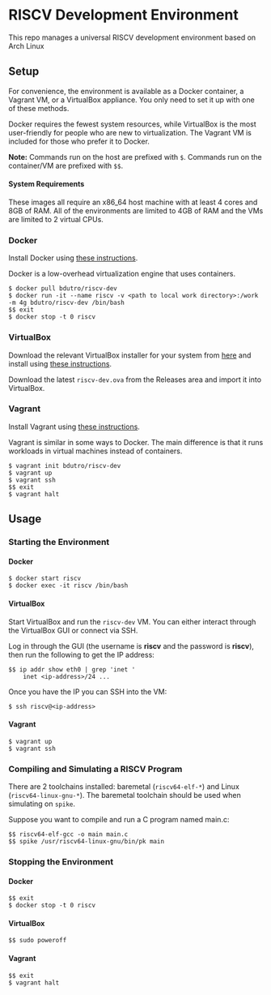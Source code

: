 # RISCV Development Environment

This repo manages a universal RISCV development environment based on Arch Linux

## Setup

For convenience, the environment is available as a Docker container, a Vagrant VM, or a VirtualBox appliance. You only need to set it up with one of these methods.

Docker requires the fewest system resources, while VirtualBox is the most user-friendly for people who are new to virtualization. The Vagrant VM is included for those who prefer it to Docker.

**Note:** Commands run on the host are prefixed with `$`. Commands run on the container/VM are prefixed with `$$`.

#### System Requirements

These images all require an x86_64 host machine with at least 4 cores and 8GB of RAM. All of the environments are limited to 4GB of RAM and the VMs are limited to 2 virtual CPUs.

### Docker

Install Docker using [these instructions](https://docs.docker.com/install/).

Docker is a low-overhead virtualization engine that uses containers.

```
$ docker pull bdutro/riscv-dev
$ docker run -it --name riscv -v <path to local work directory>:/work -m 4g bdutro/riscv-dev /bin/bash
$$ exit
$ docker stop -t 0 riscv
```

### VirtualBox

Download the relevant VirtualBox installer for your system from [here](https://www.virtualbox.org/wiki/Downloads) and install using [these instructions](https://www.virtualbox.org/manual/ch02.html).

Download the latest `riscv-dev.ova` from the Releases area and import it into VirtualBox.

### Vagrant

Install Vagrant using [these instructions](https://www.vagrantup.com/docs/installation).

Vagrant is similar in some ways to Docker. The main difference is that it runs workloads in virtual machines instead of containers.

```
$ vagrant init bdutro/riscv-dev
$ vagrant up
$ vagrant ssh
$$ exit
$ vagrant halt
```

## Usage

### Starting the Environment

#### Docker

```
$ docker start riscv
$ docker exec -it riscv /bin/bash
```

#### VirtualBox

Start VirtualBox and run the `riscv-dev` VM. You can either interact through the VirtualBox GUI or connect via SSH.

Log in through the GUI (the username is **riscv** and the password is **riscv**), then run the following to get the IP address:

```
$$ ip addr show eth0 | grep 'inet '
    inet <ip-address>/24 ...
```

Once you have the IP you can SSH into the VM:
```
$ ssh riscv@<ip-address>
```

#### Vagrant

```
$ vagrant up
$ vagrant ssh
```

### Compiling and Simulating a RISCV Program

There are 2 toolchains installed: baremetal (`riscv64-elf-*`) and Linux (`riscv64-linux-gnu-*`). The baremetal toolchain should be used when simulating on `spike`.

Suppose you want to compile and run a C program named main.c:

```
$$ riscv64-elf-gcc -o main main.c
$$ spike /usr/riscv64-linux-gnu/bin/pk main
```

### Stopping the Environment

#### Docker

```
$$ exit
$ docker stop -t 0 riscv
```

#### VirtualBox

```
$$ sudo poweroff
```

#### Vagrant

```
$$ exit
$ vagrant halt
```
